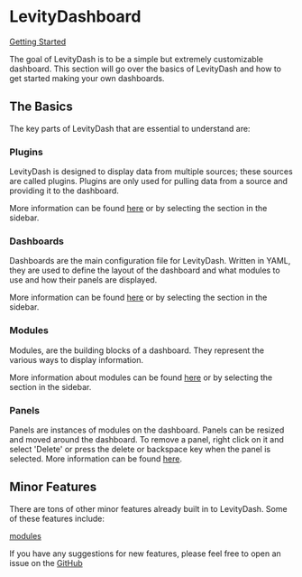 
# LevityDashboard

<a href="#getting-started" id=next-section>Getting Started</a>

The goal of LevityDash is to be a simple but extremely customizable dashboard.  This section will go over the basics of LevityDash and how to get started making your own dashboards.

## The Basics <!-- {docsify-ignore} -->

The key parts of LevityDash that are essential to understand are:

### Plugins <!-- {docsify-ignore} -->

LevityDash is designed to display data from multiple sources; these sources are called plugins.
Plugins are only used for pulling data from a source and providing it to the dashboard. 

More information can be found [here](/about/plugins.md) or by selecting the section in the sidebar.

### Dashboards <!-- {docsify-ignore} -->

Dashboards are the main configuration file for LevityDash.
Written in YAML, they are used to define the layout of the dashboard and what modules to use and how their panels are displayed.

More information can be found [here](/about/dashboard.md) or by selecting the section in the sidebar.

### Modules <!-- {docsify-ignore} -->

Modules, are the building blocks of a dashboard.  They represent the various ways to display information.

More information about modules can be found [here](about/modules.md) or by selecting the section in the sidebar.

### Panels <!-- {docsify-ignore} -->
Panels are instances of modules on the dashboard.  Panels can be resized and moved around the dashboard.  To remove a panel, right click on it and select 'Delete' or press the delete or backspace key when the panel is selected. More information can be found [here](/config/panels.md).


## Minor Features <!-- {docsify-ignore} -->
There are tons of other minor features already built in to LevityDash. Some of these features include:

[modules](/about/other-features.md ':include')

If you have any suggestions for new features, please feel free to open an issue on the [GitHub]()